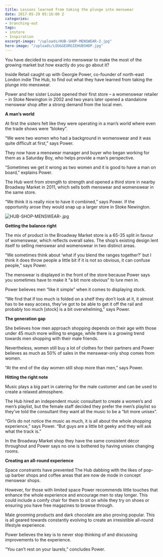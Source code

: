```yaml
---
title: Lessons learned from taking the plunge into menswear
date: 2017-05-29 05:16:00 Z
categories:
- branching-out
tags:
- instore
- Inspiration
excerpt-image: "/uploads/HUB-SHOP-MENSWEAR-2.jpg"
hero-image: "/uploads/LOU&GEORGIEHUBSHOP.jpg"
---
```


You have decided to expand into menswear to make the most of the growing market but how exactly do you go about it?

Inside Retail caught up with Georgie Power, co-founder of north-east London indie The Hub, to find out what they have learned from taking the plunge into menswear.

Power and her sister Louise opened their first store – a womenswear retailer – in Stoke Newington in 2002 and two years later opened a standalone menswear shop after a strong demand from the local men.

**A man’s world**

At first the sisters felt like they were operating in a man’s world where even the trade shows were “blokey”.

“We were two women who had a background in womenswear and it was quite difficult at first,” says Power.

They now have a menswear manager and buyer who began working for them as a Saturday Boy, who helps provide a man’s perspective.

“Sometimes we get it wrong as two women and it is good to have a man on board,” explains Power.

The Hub went from strength to strength and opened a third store in nearby Broadway Market in 2011, which sells both menswear and womenswear in the same store.

“We think it is really nice to have it combined,” says Power. If the opportunity arose they would snap up a larger store in Stoke Newington.

![HUB-SHOP-MENSWEAR-.jpg](/uploads/HUB-SHOP-MENSWEAR-.jpg)

**Getting the balance right**

The mix of product in the Broadway Market store is a 65-35 split in favour of womenswear, which reflects overall sales. The shop’s existing design lent itself to selling menswear and womenswear in two distinct areas.

“We sometimes think about ‘what if you blend the ranges together?’ but I think it does throw people a little bit if it is not so obvious, it can confuse people,” says Power.

The menswear is displayed in the front of the store because Power says you sometimes have to make it “a bit more obvious” to lure men in.

Power believes men “like it simple” when it comes to displaying stock.

“We find that if too much is folded on a shelf they don’t look at it, it almost has to be easy access, they’ve got to be able to get it off the rail and probably too much \[stock\] is a bit overwhelming,” says Power.

**The generation gap**

She believes how men approach shopping depends on their age with those under 45 much more willing to engage, while there is a growing trend towards men shopping with their male friends.

Nevertheless, women still buy a lot of clothes for their partners and Power believes as much as 50% of sales in the menswear-only shop comes from women.

“At the end of the day women still shop more than men,” says Power.

**Hitting the right note**

Music plays a big part in catering for the male customer and can be used to create a relaxed atmosphere.

The Hub hired an independent music consultant to create a women’s and men’s playlist, but the female staff decided they prefer the men’s playlist so they’ve told the consultant they want all the music to be a “bit more unisex”.

“Girls do not notice the music as much, it is all about the whole shopping experience,” says Power. “But guys are a little bit geeky and they will ask what the track is.”

In the Broadway Market shop they have the same consistent décor throughout and Power says no one is bothered by having unisex changing rooms.

**Creating an all-round experience**

Space constraints have prevented The Hub dabbing with the likes of pop-up barber shops and coffee areas that are now de mode in concept menswear shops.

However, for those with limited space Power recommends little touches that enhance the whole experience and encourage men to stay longer. This could include a comfy chair for them to sit on while they try on shoes or ensuring you have free magazines to browse through.

Male grooming products and dark chocolate are also proving popular. This is all geared towards constantly evolving to create an irresistible all-round lifestyle experience.

Power believes the key is to never stop thinking of and discussing improvements to the experience.

“You can’t rest on your laurels,” concludes Power.